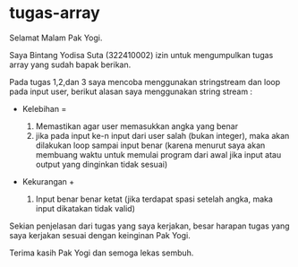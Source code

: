 # tugas-array
Selamat Malam Pak Yogi.

Saya Bintang Yodisa Suta (322410002) izin untuk mengumpulkan tugas array yang sudah bapak berikan.

Pada tugas 1,2,dan 3 saya mencoba menggunakan stringstream dan loop pada input user, berikut alasan saya menggunakan string stream :

- Kelebihan =
  1. Memastikan agar user memasukkan angka yang benar
  2. jika pada input ke-n input dari user salah (bukan integer), maka akan dilakukan loop sampai input benar (karena menurut saya akan membuang waktu untuk memulai program dari awal jika input atau output yang dinginkan tidak sesuai)
 
- Kekurangan +
  1. Input benar benar ketat (jika terdapat spasi setelah angka, maka input dikatakan tidak valid)

Sekian penjelasan dari tugas yang saya kerjakan, besar harapan tugas yang saya kerjakan sesuai dengan keinginan Pak Yogi.

Terima kasih Pak Yogi dan semoga lekas sembuh.
